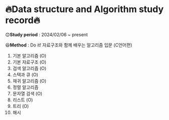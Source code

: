 # 🔥Data structure and Algorithm study record🔥


😊**Study period** : 2024/02/06 ~ present

😆**Method** : Do it! 자료구조와 함께 배우는 알고리즘 입문 (C언어편)
1. 기본 알고리즘 (O)
2. 기본 자료구조 (O)
3. 검색 알고리즘 (O)
4. 스택과 큐 (O)
5. 재귀 알고리즘 (O)
6. 정렬 알고리즘
7. 문자열 검색 (O)
8. 리스트 (O)
9. 트리 (O)
10. 해시 
